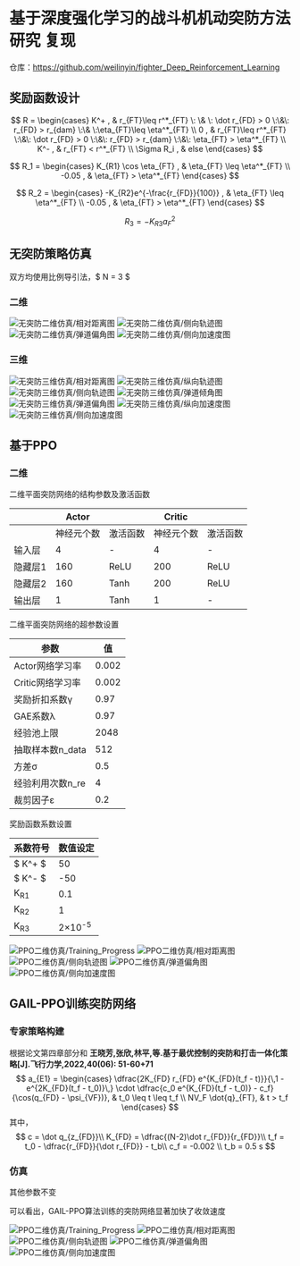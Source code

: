 # 基于深度强化学习的战斗机机动突防方法研究 复现
仓库：https://github.com/weilinyin/fighter_Deep_Reinforcement_Learning

## 奖励函数设计

$$
R = 
\begin{cases}
K^+ , & r_{FT}\leq r^*_{FT} \: \&  \: \dot r_{FD} > 0  \:\&\: r_{FD} > r_{dam} \:\& \:\eta_{FT}\leq \eta^*_{FT}  \\
0 , & r_{FT}\leq r^*_{FT} \:\&\: \dot r_{FD} > 0 \:\&\: r_{FD} > r_{dam} \:\&\: \eta_{FT} > \eta^*_{FT}  \\
K^- , & r_{FT} < r^*_{FT} \\
\Sigma R_i , & else
\end{cases}
$$

$$
R_1 = 
\begin{cases}
K_{R1} \cos \eta_{FT} , & \eta_{FT} \leq \eta^*_{FT} \\
-0.05 , & \eta_{FT} > \eta^*_{FT}
\end{cases}
$$

$$
R_2 = 
\begin{cases}
-K_{R2}e^{-\frac{r_{FD}}{100}} , & \eta_{FT} \leq \eta^*_{FT} \\
-0.05 , & \eta_{FT} > \eta^*_{FT}
\end{cases}
$$

$$
R_3 = -K_{R3}a_F^2
$$



## 无突防策略仿真

双方均使用比例导引法，$ N = 3 $

### 二维

![无突防二维仿真/相对距离图](fig/无突防二维仿真/相对距离图.png)
![无突防二维仿真/侧向轨迹图](fig/无突防二维仿真/侧向轨迹图.png)
![无突防二维仿真/弹道偏角图](fig/无突防二维仿真/弹道偏角图.png)
![无突防二维仿真/侧向加速度图](fig/无突防二维仿真/侧向加速度图.png)




### 三维

![无突防三维仿真/相对距离图](fig/无突防三维仿真/相对距离图.png)
![无突防三维仿真/纵向轨迹图](fig/无突防三维仿真/纵向轨迹图.png)
![无突防三维仿真/侧向轨迹图](fig/无突防三维仿真/侧向轨迹图.png)
![无突防三维仿真/弹道倾角图](fig/无突防三维仿真/弹道倾角图.png)
![无突防三维仿真/弹道偏角图](fig/无突防三维仿真/弹道偏角图.png)
![无突防三维仿真/纵向加速度图](fig/无突防三维仿真/纵向加速度图.png)
![无突防三维仿真/侧向加速度图](fig/无突防三维仿真/侧向加速度图.png)



## 基于PPO

### 二维

二维平面突防网络的结构参数及激活函数

|         | Actor      |          | Critic     |          |
| ------- | ---------- | -------- | ---------- | -------- |
|         | 神经元个数 | 激活函数 | 神经元个数 | 激活函数 |
| 输入层  | 4          | -        | 4          | -        |
| 隐藏层1 | 160        | ReLU     | 200        | ReLU     |
| 隐藏层2 | 160        | Tanh     | 200        | ReLU     |
| 输出层  | 1          | Tanh     | 1          | -        |

二维平面突防网络的超参数设置

| 参数             | 值    |
| ---------------- | ----- |
| Actor网络学习率  | 0.002 |
| Critic网络学习率 | 0.002 |
| 奖励折扣系数γ    | 0.97  |
| GAE系数λ         | 0.97  |
| 经验池上限       | 2048  |
| 抽取样本数n_data | 512   |
| 方差σ            | 0.5   |
| 经验利用次数n_re | 4     |
| 裁剪因子ε        | 0.2   |

奖励函数系数设置

| 系数符号       | 数值设定          |
| -------------- | ----------------- |
| $ K^+ $        | 50                |
| $ K^- $        | -50               |
| K<sub>R1</sub> | 0.1               |
| K<sub>R2</sub> | 1                 |
| K<sub>R3</sub> | 2×10<sup>-5</sup> |

![PPO二维仿真/Training_Progress](fig/PPO二维仿真/Training_Progress.png)
![PPO二维仿真/相对距离图](fig/PPO二维仿真/相对距离图.png)
![PPO二维仿真/侧向轨迹图](fig/PPO二维仿真/侧向轨迹图.png)
![PPO二维仿真/弹道偏角图](fig/PPO二维仿真/弹道偏角图.png)
![PPO二维仿真/侧向加速度图](fig/PPO二维仿真/侧向加速度图.png)



## GAIL-PPO训练突防网络

### 专家策略构建

根据论文第四章部分和 **王晓芳,张欣,林平,等.基于最优控制的突防和打击一体化策略[J].飞行力学,2022,40(06): 51-60+71**
$$
a_{E1} = 
\begin{cases}
    \dfrac{2K_{FD} r_{FD} e^{K_{FD}(t_f - t)}}{\,1 - e^{2K_{FD}(t_f - t_0)}\,} \cdot \dfrac{c_0 e^{K_{FD}(t_f - t_0)} - c_f}{\cos(q_{FD} - \psi_{VF})}, & t_0 \leq t \leq t_f \\
    NV_F \dot{q}_{FT}, & t > t_f 
\end{cases}
$$
其中，
$$
c = \dot q_{z_{FD}}\\
K_{FD} = \dfrac{(N-2)\dot r_{FD}}{r_{FD}}\\
t_f = t_0 - \dfrac{r_{FD}}{\dot r_{FD}} - t_b\\
c_f = -0.002 \\
t_b = 0.5 s
$$

### 仿真

其他参数不变

可以看出，GAIL-PPO算法训练的突防网络显著加快了收敛速度

![PPO二维仿真/Training_Progress](fig/GAIL-PPO仿真/Training_Progress.png)
![PPO二维仿真/相对距离图](fig/GAIL-PPO仿真/相对距离图.png)
![PPO二维仿真/侧向轨迹图](fig/GAIL-PPO仿真/侧向轨迹图.png)
![PPO二维仿真/弹道偏角图](fig/GAIL-PPO仿真/弹道偏角图.png)
![PPO二维仿真/侧向加速度图](fig/GAIL-PPO仿真/侧向加速度图.png)